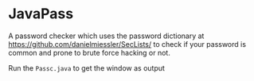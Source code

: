 # JavaPass
A password checker which uses the password dictionary at https://github.com/danielmiessler/SecLists/ to check if your password is common and prone to brute force hacking or not.

Run the `Passc.java` to get the window as output
